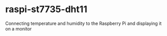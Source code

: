 # raspi-st7735-dht11
Connecting temperature and humidity to the Raspberry Pi and displaying it on a monitor
